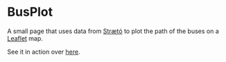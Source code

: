 # BusPlot

A small page that uses data from [Strætó](http://www.straeto.is) to plot
the path of the buses on a [Leaflet](http://www.leafletjs.com) map.

See it in action over [here](https://www.baldur.biz/busplot).
